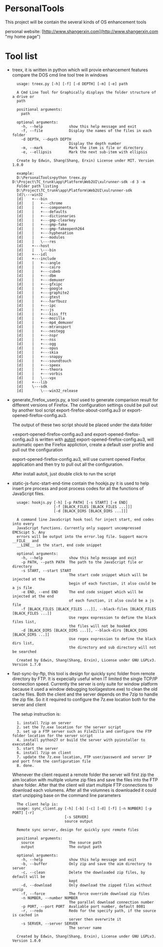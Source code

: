 # PersonalTools
This project will be contain the several kinds of OS enhancement tools

personal website: [http://www.shangerxin.com](http://www.shangerxin.com "my home page")

# Tool list
- treex, it is written in python which will provie enhancement features compare the DOS cmd line tool tree in windows


        usage: treex.py [-h] [-f] [-d DEPTH] [-m] [-e] path
        
        A Cmd Line Tool for Graphically displays the folder structure of a drive or
        path
        
        positional arguments:
          path
        
        optional arguments:
          -h, --help            show this help message and exit
          -f, --file            Display the names of the files in each folder
          -d DEPTH, --depth DEPTH
                                Display the depth number
          -m, --mark            Mark the item is file or directory
          -e, --ellipsis        Mark the next sub-item with ellipsis
        
        Create by Edwin, Shang(Shang, Erxin) License under MIT. Version 1.0.0

        example:
        D:\PersonalTools>python treex.py D:\Project\TC_trunk\app\Platform\Web2UI\xulrunner-sdk -d 3 -m
        Folder path listing
        D:\Project\TC_trunk\app\Platform\Web2UI\xulrunner-sdk
        [d]\---win32
        [d]    +---bin
        [d]    |   +---chrome
        [d]    |   +---components
        [d]    |   +---defaults
        [d]    |   +---dictionaries
        [d]    |   +---gmp-clearkey
        [d]    |   +---gmp-fake
        [d]    |   +---gmp-fakeopenh264
        [d]    |   +---hyphenation
        [d]    |   +---modules
        [d]    |   \---res
        [d]    +---host
        [d]    |   \---bin
        [d]    +---idl
        [d]    +---include
        [d]    |   +---angle
        [d]    |   +---cairo
        [d]    |   +---cubeb
        [d]    |   +---dbm
        [d]    |   +---demuxer
        [d]    |   +---gfxipc
        [d]    |   +---google
        [d]    |   +---graphite2
        [d]    |   +---gtest
        [d]    |   +---harfbuzz
        [d]    |   +---ipc
        [d]    |   +---js
        [d]    |   +---kiss_fft
        [d]    |   +---mozilla
        [d]    |   +---mp4_demuxer
        [d]    |   +---mtransport
        [d]    |   +---nestegg
        [d]    |   +---nspr
        [d]    |   +---nss
        [d]    |   +---ogg
        [d]    |   +---opus
        [d]    |   +---skia
        [d]    |   +---snappy
        [d]    |   +---soundtouch
        [d]    |   +---speex
        [d]    |   +---theora
        [d]    |   +---vorbis
        [d]    |   \---vpx
        [d]    +---lib
        [d]    \---sdk
        [d]        \---win32_release

    
- generate_firefox_userjs.py, a tool used to generate comparison result for different versions of Firefox. The configuration settings could be pull out by another tool script export-firefox-about-config.au3 or export-opened-firefox-config.au3. 
	
	The output of these two script should be placed under the data folder

    +export-opened-firefox-config.au3 and export-opened-firefox-config.au3 is written with [autoit](https://www.autoitscript.com/site/autoit/ "autoit")
	export-opened-firefox-config.au3, will automatic open the Firefox appliction, create a default user profile and pull out the configuration
 
	export-opened-firefox-config.au3, will use current opened Firefox application and then try to pull out all the configuration. 

	After install autoit, just double click to run the script 

- static-js-func-start-end-time contain the hookjs.py it is used to help insert pre process and post process codes for all the functions of JavaScript files. 


        usage: hookjs.py [-h] [-p PATH] [-s START] [-e END]
                         [-f [BLACK_FILES [BLACK_FILES ...]]]
                         [-d [BLACK_DIRS [BLACK_DIRS ...]]]

        A command line JavaScript hook tool for inject start, end codes into every
        JavaScript functions. Currently only support uncompressed EMCScipt 5. Any
        errors will be output into the error.log file. Support macro __FILE__ and
        __LINE__ in the start, end code snippet

        optional arguments:
          -h, --help            show this help message and exit
          -p PATH, --path PATH  The path to the JavaScript file or directory
          -s START, --start START
                                The start code snippet which will be injected at the
                                begin of each function, it also could be a js file
          -e END, --end END     The end code snippet which will be injected at the end
                                of each function, it also could be a js file
          -f [BLACK_FILES [BLACK_FILES ...]], --black-files [BLACK_FILES [BLACK_FILES ...]]
                                Use regex expression to define the black files list,
                                the files will not be hooked
          -d [BLACK_DIRS [BLACK_DIRS ...]], --black-dirs [BLACK_DIRS [BLACK_DIRS ...]]
                                Use regex expression to define the black dirs list,
                                the directory and sub directory will not be searched

        Created by Edwin, Shang(Shang, Erxin), License under GNU LGPLv3. Version 1.7.0
        

- fast-sync-by-ftp, this tool is design for quickly sync folder from remote directory by FTP. It is expecially useful when IT limited the single TCP/IP connection speed. Currently the server is only suite for window platform because it used a window debugging tool(agestore.exe) to clean the old cache files. Both the client and the server depends on the 7zip to handle the zip file. So it it required to configure the 7z.exe location both for the server and client 

    The setup instruction is:

        1. install 7zip on server 
        2. set the 7z.exe location for the server script 
        3. set up a FTP server such as FileZilla and configure the FTP folder location for the server script 
        4. install python27 or build the server with pyinstaller to executable 
        5. start the server 
        6. install 7zip on client
        7. update the 7z.exe location, FTP user/password and server IP and port from the configuration file
        8. done. 
    
    Whenever the client request a remote folder the server will first zip the aim location with multiple volume zip files and save the files into the FTP share folder. After that the client will start multiple FTP connections to download each volumens. After all the volumnes is downloaded it could start unzipping base on the command line parameters 
    

        The client help is:
        usage: sync_client.py [-h] [-b] [-c] [-d] [-f] [-n NUMBER] [-p PORT] [-r]
                              [-s SERVER]
                              source output

        Remote sync server, design for quickly sync remote files

        positional arguments:
          source                The source path
          output                The output path

        optional arguments:
          -h, --help            show this help message and exit
          -b, --buffer          Only zip and save the aim directory to server
          -c, --clean           Delete the downloaded zip files, by default will be
                                kept
          -d, --download        Only download the zipped files without unzip
          -f, --force           The force override download zip files
          -n NUMBER, --number NUMBER
                                The parallel download connection number
          -p PORT, --port PORT  Avaliable port number, default 8081
          -r, --redo            Redo for the specify path, if the source is cached in
                                server then overwrite it
          -s SERVER, --server SERVER
                                The server name

        Created by Edwin, Shang(Shang, Erxin), License under GNU LGPLv3. Version 1.0.0             
        